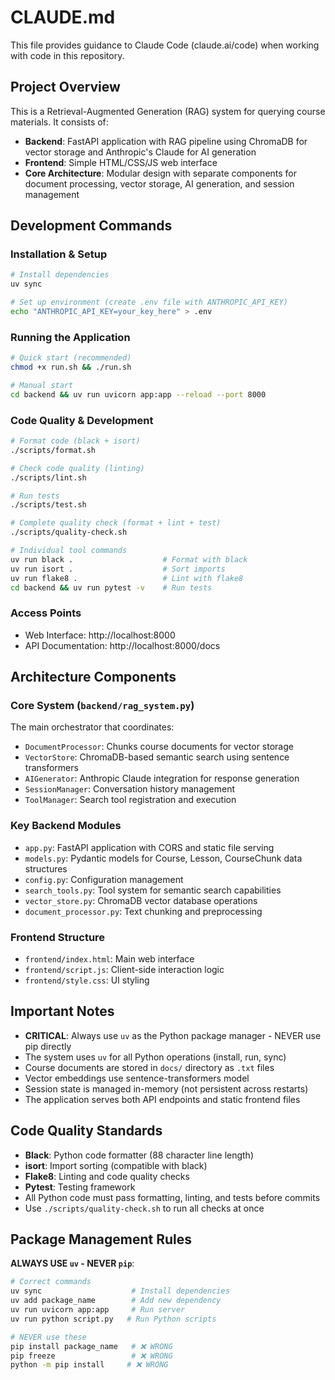 # CLAUDE.md

This file provides guidance to Claude Code (claude.ai/code) when working with code in this repository.

## Project Overview

This is a Retrieval-Augmented Generation (RAG) system for querying course materials. It consists of:
- **Backend**: FastAPI application with RAG pipeline using ChromaDB for vector storage and Anthropic's Claude for AI generation
- **Frontend**: Simple HTML/CSS/JS web interface 
- **Core Architecture**: Modular design with separate components for document processing, vector storage, AI generation, and session management

## Development Commands

### Installation & Setup
```bash
# Install dependencies
uv sync

# Set up environment (create .env file with ANTHROPIC_API_KEY)
echo "ANTHROPIC_API_KEY=your_key_here" > .env
```

### Running the Application
```bash
# Quick start (recommended)
chmod +x run.sh && ./run.sh

# Manual start
cd backend && uv run uvicorn app:app --reload --port 8000
```

### Code Quality & Development
```bash
# Format code (black + isort)
./scripts/format.sh

# Check code quality (linting)
./scripts/lint.sh

# Run tests
./scripts/test.sh

# Complete quality check (format + lint + test)
./scripts/quality-check.sh

# Individual tool commands
uv run black .                    # Format with black
uv run isort .                    # Sort imports
uv run flake8 .                   # Lint with flake8
cd backend && uv run pytest -v    # Run tests
```

### Access Points
- Web Interface: http://localhost:8000
- API Documentation: http://localhost:8000/docs

## Architecture Components

### Core System (`backend/rag_system.py`)
The main orchestrator that coordinates:
- `DocumentProcessor`: Chunks course documents for vector storage
- `VectorStore`: ChromaDB-based semantic search using sentence transformers
- `AIGenerator`: Anthropic Claude integration for response generation
- `SessionManager`: Conversation history management
- `ToolManager`: Search tool registration and execution

### Key Backend Modules
- `app.py`: FastAPI application with CORS and static file serving
- `models.py`: Pydantic models for Course, Lesson, CourseChunk data structures
- `config.py`: Configuration management
- `search_tools.py`: Tool system for semantic search capabilities
- `vector_store.py`: ChromaDB vector database operations
- `document_processor.py`: Text chunking and preprocessing

### Frontend Structure
- `frontend/index.html`: Main web interface
- `frontend/script.js`: Client-side interaction logic
- `frontend/style.css`: UI styling

## Important Notes

- **CRITICAL**: Always use `uv` as the Python package manager - NEVER use pip directly
- The system uses `uv` for all Python operations (install, run, sync)
- Course documents are stored in `docs/` directory as `.txt` files
- Vector embeddings use sentence-transformers model
- Session state is managed in-memory (not persistent across restarts)
- The application serves both API endpoints and static frontend files

## Code Quality Standards

- **Black**: Python code formatter (88 character line length)
- **isort**: Import sorting (compatible with black)  
- **Flake8**: Linting and code quality checks
- **Pytest**: Testing framework
- All Python code must pass formatting, linting, and tests before commits
- Use `./scripts/quality-check.sh` to run all checks at once

## Package Management Rules

**ALWAYS USE `uv` - NEVER `pip`**:
```bash
# Correct commands
uv sync                    # Install dependencies
uv add package_name        # Add new dependency
uv run uvicorn app:app     # Run server
uv run python script.py   # Run Python scripts

# NEVER use these
pip install package_name   # ❌ WRONG
pip freeze                 # ❌ WRONG  
python -m pip install     # ❌ WRONG
```